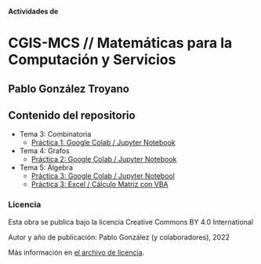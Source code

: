 **Actividades de**
# CGIS-MCS // Matemáticas para la Computación y Servicios 

## Pablo González Troyano

## Contenido del repositorio
 * Tema 3: Combinatoria
    * [Práctica 1: Google Colab / Jupyter Notebook](./t3-combinatoria/practica_combinatoria.ipynb)
 * Tema 4: Grafos
    * [Práctica 2: Google Colab / Jupyter Notebook](./t4-grafos/CGIS_MCS_T4_4_practica_grafos.ipynb)
 * Tema 5: Álgebra
    * [Práctica 3: Google Colab / Jupyter Notebool](./t5-algebra/practica_algebra.ipynb) 
    * [Práctica 3: Excel / Cálculo Matriz con VBA](./t5-algebra/algebra.xlsm)

### Licencia
Esta obra se publica bajo la licencia Creative Commons BY 4.0 International

Autor y año de publicación: Pablo González (y colaboradores), 2022

Más información en [el archivo de licencia](./license.md).
